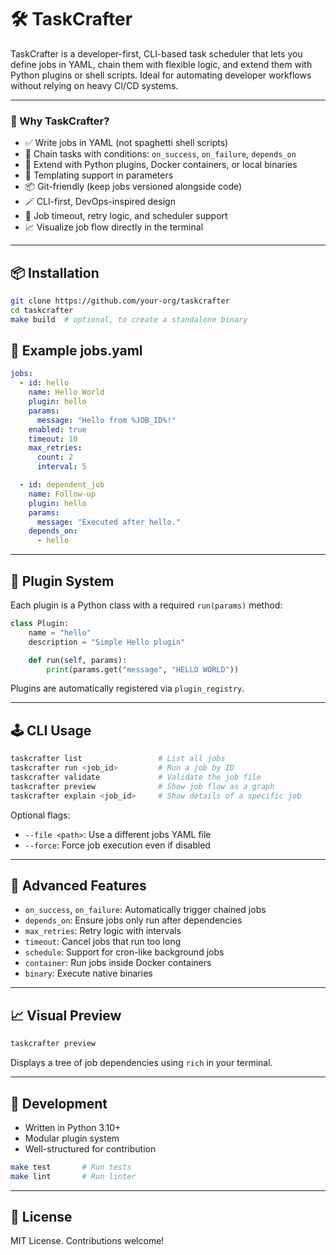 # 🛠️ TaskCrafter

TaskCrafter is a developer-first, CLI-based task scheduler that lets you define jobs in YAML, chain them with flexible logic, and extend them with Python plugins or shell scripts. Ideal for automating developer workflows without relying on heavy CI/CD systems.

---

### 🚀 Why TaskCrafter?

- ✅ Write jobs in YAML (not spaghetti shell scripts)
- 🔁 Chain tasks with conditions: `on_success`, `on_failure`, `depends_on`
- 🧩 Extend with Python plugins, Docker containers, or local binaries
- 🧠 Templating support in parameters
- 📦 Git-friendly (keep jobs versioned alongside code)
- 🪄 CLI-first, DevOps-inspired design
- 🔐 Job timeout, retry logic, and scheduler support
- 📈 Visualize job flow directly in the terminal

---

## 📦 Installation

```bash
git clone https://github.com/your-org/taskcrafter
cd taskcrafter
make build  # optional, to create a standalone binary
```

## 📝 Example jobs.yaml

```yaml
jobs:
  - id: hello
    name: Hello World
    plugin: hello
    params:
      message: "Hello from %JOB_ID%!"
    enabled: true
    timeout: 10
    max_retries:
      count: 2
      interval: 5

  - id: dependent_job
    name: Follow-up
    plugin: hello
    params:
      message: "Executed after hello."
    depends_on:
      - hello
```

---

## 🧩 Plugin System

Each plugin is a Python class with a required `run(params)` method:

```python
class Plugin:
    name = "hello"
    description = "Simple Hello plugin"

    def run(self, params):
        print(params.get("message", "HELLO WORLD"))
```

Plugins are automatically registered via `plugin_registry`.

---

## 🕹️ CLI Usage

```bash
taskcrafter list                 # List all jobs
taskcrafter run <job_id>         # Run a job by ID
taskcrafter validate             # Validate the job file
taskcrafter preview              # Show job flow as a graph
taskcrafter explain <job_id>     # Show details of a specific job
```

Optional flags:

- `--file <path>`: Use a different jobs YAML file
- `--force`: Force job execution even if disabled

---

## 🧠 Advanced Features

- `on_success`, `on_failure`: Automatically trigger chained jobs
- `depends_on`: Ensure jobs only run after dependencies
- `max_retries`: Retry logic with intervals
- `timeout`: Cancel jobs that run too long
- `schedule`: Support for cron-like background jobs
- `container`: Run jobs inside Docker containers
- `binary`: Execute native binaries

---

## 📈 Visual Preview

```bash
taskcrafter preview
```

Displays a tree of job dependencies using `rich` in your terminal.

---

## 🧪 Development

- Written in Python 3.10+
- Modular plugin system
- Well-structured for contribution

```bash
make test       # Run tests
make lint       # Run linter
```

---

## 📄 License

MIT License. Contributions welcome!
